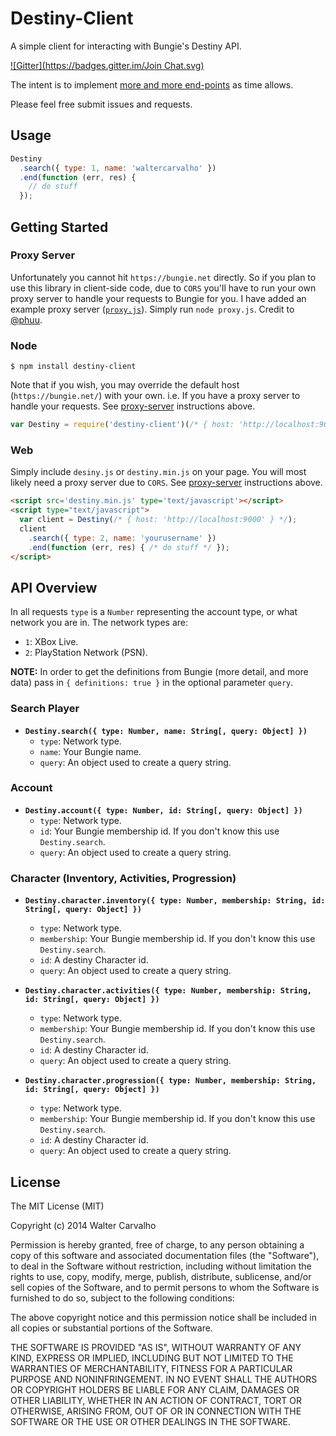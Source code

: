 Destiny-Client
====

A simple client for interacting with Bungie's Destiny API.

[![Gitter](https://badges.gitter.im/Join Chat.svg)](https://gitter.im/waltfy/destiny?utm_source=badge&utm_medium=badge&utm_campaign=pr-badge&utm_content=badge)

The intent is to implement [more and more end-points](https://gist.github.com/waltfy/3f707a1ea7454997e484) as time allows.

Please feel free submit issues and requests.

## Usage

```js
Destiny
  .search({ type: 1, name: 'waltercarvalho' })
  .end(function (err, res) {
    // do stuff
  });
```

## Getting Started

### Proxy Server

Unfortunately you cannot hit `https://bungie.net` directly. So if you plan to use this library in client-side code, due to `CORS` you'll have to run your own proxy server to handle your requests to Bungie for you. I have added an example proxy server ([`proxy.js`](https://github.com/waltfy/destiny/blob/develop/proxy.js)). Simply run `node proxy.js`. Credit to [@phuu](https://github.com/phuu).

### Node

`$ npm install destiny-client`

Note that if you wish, you may override the default host (`https://bungie.net/`) with your own. i.e. If you have a proxy server to handle your requests. See [proxy-server](#proxy-server) instructions above.

```js
var Destiny = require('destiny-client')(/* { host: 'http://localhost:9000' } */);
```

### Web

Simply include `desiny.js` or `destiny.min.js` on your page. You will most likely need a proxy server due to `CORS`. See [proxy-server](#proxy-server) instructions above.

```html
<script src='destiny.min.js' type='text/javascript'></script>
<script type="text/javascript">
  var client = Destiny(/* { host: 'http://localhost:9000' } */);
  client
    .search({ type: 2, name: 'yourusername' })
    .end(function (err, res) { /* do stuff */ });
</script>
```

## API Overview

In all requests `type` is a `Number` representing the account type, or what network you are in. The network types are:
* `1`: XBox Live.
* `2`: PlayStation Network (PSN).

**NOTE:** In order to get the definitions from Bungie (more detail, and more data) pass in `{ definitions: true }` in the optional parameter `query`.

### Search Player

* **`Destiny.search({ type: Number, name: String[, query: Object] })`**
  * `type`: Network type.
  * `name`: Your Bungie name.
  * `query`: An object used to create a query string.

### Account

* **`Destiny.account({ type: Number, id: String[, query: Object] })`**
  * `type`: Network type.
  * `id`: Your Bungie membership id. If you don't know this use `Destiny.search`.
  * `query`: An object used to create a query string.

### Character (Inventory, Activities, Progression)

* **`Destiny.character.inventory({ type: Number, membership: String, id: String[, query: Object] })`**
  * `type`: Network type.
  * `membership`: Your Bungie membership id. If you don't know this use `Destiny.search`.
  * `id`: A destiny Character id.
  * `query`: An object used to create a query string.

* **`Destiny.character.activities({ type: Number, membership: String, id: String[, query: Object] })`**
  * `type`: Network type.
  * `membership`: Your Bungie membership id. If you don't know this use `Destiny.search`.
  * `id`: A destiny Character id.
  * `query`: An object used to create a query string.

* **`Destiny.character.progression({ type: Number, membership: String, id: String[, query: Object] })`**
  * `type`: Network type.
  * `membership`: Your Bungie membership id. If you don't know this use `Destiny.search`.
  * `id`: A destiny Character id.
  * `query`: An object used to create a query string.


## License

The MIT License (MIT)

Copyright (c) 2014 Walter Carvalho

Permission is hereby granted, free of charge, to any person obtaining a copy
of this software and associated documentation files (the "Software"), to deal
in the Software without restriction, including without limitation the rights
to use, copy, modify, merge, publish, distribute, sublicense, and/or sell
copies of the Software, and to permit persons to whom the Software is
furnished to do so, subject to the following conditions:

The above copyright notice and this permission notice shall be included in
all copies or substantial portions of the Software.

THE SOFTWARE IS PROVIDED "AS IS", WITHOUT WARRANTY OF ANY KIND, EXPRESS OR
IMPLIED, INCLUDING BUT NOT LIMITED TO THE WARRANTIES OF MERCHANTABILITY,
FITNESS FOR A PARTICULAR PURPOSE AND NONINFRINGEMENT. IN NO EVENT SHALL THE
AUTHORS OR COPYRIGHT HOLDERS BE LIABLE FOR ANY CLAIM, DAMAGES OR OTHER
LIABILITY, WHETHER IN AN ACTION OF CONTRACT, TORT OR OTHERWISE, ARISING FROM,
OUT OF OR IN CONNECTION WITH THE SOFTWARE OR THE USE OR OTHER DEALINGS IN
THE SOFTWARE.
